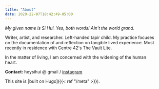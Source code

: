```yaml
---
title: "About"
date: 2020-22-07T18:42:49-05:00
---
```

*My given name is Si Hui. Yes, both words! Ain't the world grand.*

Writer, artist, and researcher. Left-handed tapir child. My practice focuses on the documentation of and reflection on tangible lived experience. Most recently in residence with Centre 42's The Vault Lite.

In the matter of living, I am concerned with the widening of the human heart.

**Contact:** heysihui @ gmail / [instagram](https://instagram.com/sihui)

This site is [built on Hugo]({{< ref "/meta" >}}).
